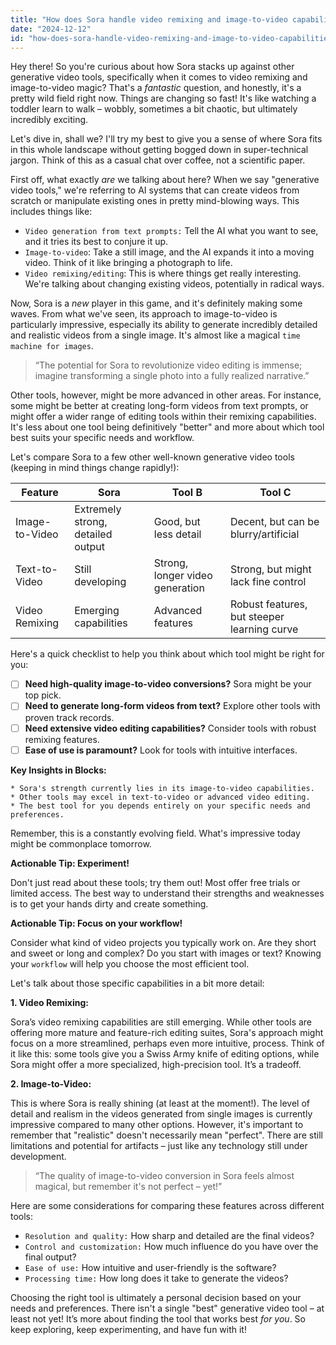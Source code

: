 ```yaml
---
title: "How does Sora handle video remixing and image-to-video capabilities compared to other generative video tools?"
date: "2024-12-12"
id: "how-does-sora-handle-video-remixing-and-image-to-video-capabilities-compared-to-other-generative-video-tools"
---
```


Hey there!  So you're curious about how Sora stacks up against other generative video tools, specifically when it comes to video remixing and image-to-video magic? That's a *fantastic* question, and honestly, it's a pretty wild field right now.  Things are changing so fast!  It's like watching a toddler learn to walk – wobbly, sometimes a bit chaotic, but ultimately incredibly exciting.

Let's dive in, shall we?  I'll try my best to give you a sense of where Sora fits in this whole landscape without getting bogged down in super-technical jargon.  Think of this as a casual chat over coffee, not a scientific paper.

First off, what exactly *are* we talking about here? When we say "generative video tools," we're referring to AI systems that can create videos from scratch or manipulate existing ones in pretty mind-blowing ways. This includes things like:

*   `Video generation from text prompts:`  Tell the AI what you want to see, and it tries its best to conjure it up.
*   `Image-to-video`:  Take a still image, and the AI expands it into a moving video. Think of it like bringing a photograph to life.
*   `Video remixing/editing`:  This is where things get really interesting.  We're talking about changing existing videos, potentially in radical ways.

Now, Sora is a *new* player in this game, and it's definitely making some waves.  From what we've seen, its approach to image-to-video is particularly impressive, especially its ability to generate incredibly detailed and realistic videos from a single image. It's almost like a magical `time machine for images`.

> “The potential for Sora to revolutionize video editing is immense; imagine transforming a single photo into a fully realized narrative.”

Other tools, however, might be more advanced in other areas. For instance, some might be better at creating long-form videos from text prompts, or might offer a wider range of editing tools within their remixing capabilities.  It's less about one tool being definitively "better" and more about which tool best suits your specific needs and workflow.

Let's compare Sora to a few other well-known generative video tools (keeping in mind things change rapidly!):

| Feature          | Sora                               | Tool B                            | Tool C                               |
|-----------------|------------------------------------|------------------------------------|---------------------------------------|
| Image-to-Video   | Extremely strong, detailed output   | Good, but less detail              | Decent, but can be blurry/artificial  |
| Text-to-Video    | Still developing                    | Strong, longer video generation     | Strong, but might lack fine control    |
| Video Remixing   | Emerging capabilities                | Advanced features                  | Robust features, but steeper learning curve |


Here's a quick checklist to help you think about which tool might be right for you:

- [ ] **Need high-quality image-to-video conversions?**  Sora might be your top pick.
- [ ] **Need to generate long-form videos from text?** Explore other tools with proven track records.
- [ ] **Need extensive video editing capabilities?**  Consider tools with robust remixing features.
- [ ] **Ease of use is paramount?**  Look for tools with intuitive interfaces.

**Key Insights in Blocks:**

```
* Sora's strength currently lies in its image-to-video capabilities.
* Other tools may excel in text-to-video or advanced video editing.
* The best tool for you depends entirely on your specific needs and preferences.
```

Remember, this is a constantly evolving field. What's impressive today might be commonplace tomorrow.

**Actionable Tip:  Experiment!**

Don't just read about these tools; try them out!  Most offer free trials or limited access.  The best way to understand their strengths and weaknesses is to get your hands dirty and create something.

**Actionable Tip: Focus on your workflow!**

Consider what kind of video projects you typically work on. Are they short and sweet or long and complex? Do you start with images or text? Knowing your `workflow` will help you choose the most efficient tool.


Let's talk about those specific capabilities in a bit more detail:

**1. Video Remixing:**

Sora’s video remixing capabilities are still emerging.  While other tools are offering more mature and feature-rich editing suites, Sora's approach might focus on a more streamlined, perhaps even more intuitive, process. Think of it like this: some tools give you a Swiss Army knife of editing options, while Sora might offer a more specialized, high-precision tool.  It’s a tradeoff.

**2. Image-to-Video:**

This is where Sora is really shining (at least at the moment!).  The level of detail and realism in the videos generated from single images is currently impressive compared to many other options.  However, it's important to remember that "realistic" doesn't necessarily mean "perfect". There are still limitations and potential for artifacts – just like any technology still under development.

> “The quality of image-to-video conversion in Sora feels almost magical, but remember it's not perfect – yet!”


Here are some considerations for comparing these features across different tools:

*   `Resolution and quality:` How sharp and detailed are the final videos?
*   `Control and customization:` How much influence do you have over the final output?
*   `Ease of use:` How intuitive and user-friendly is the software?
*   `Processing time:` How long does it take to generate the videos?


Choosing the right tool is ultimately a personal decision based on your needs and preferences.  There isn't a single "best" generative video tool – at least not yet!  It’s more about finding the tool that works best *for you*.  So keep exploring, keep experimenting, and have fun with it!
